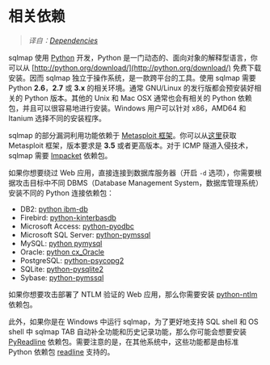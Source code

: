 # 相关依赖

> *译自：[Dependencies](https://github.com/sqlmapproject/sqlmap/wiki/Dependencies)*

sqlmap 使用 [Python](http://www.python.org) 开发，Python 是一门动态的、面向对象的解释型语言，你可以从 [http://python.org/download/](http://python.org/download/) 免费下载安装。因而 sqlmap 独立于操作系统，是一款跨平台的工具。使用 sqlmap 需要 Python **2.6**，**2.7** 或 **3.x** 的相关环境。通常 GNU/Linux 的发行版都会预安装好相关的 Python 版本。其他的 Unix 和 Mac OSX 通常也会有相关的 Python 依赖包，并且可以很容易地进行安装。Windows 用户可以针对 x86，AMD64 和 Itanium 选择不同的安装程序。

sqlmap 的部分漏洞利用功能依赖于 [Metasploit 框架](http://metasploit.com)。你可以从[这里](http://metasploit.com/download/)获取 Metasploit 框架，版本要求是 **3.5** 或者更高版本。对于 ICMP 隧道入侵技术，sqlmap 需要 [Impacket](https://code.google.com/p/impacket/) 依赖包。

如果你想要绕过 Web 应用，直接连接到数据库服务器（开启 `-d` 选项），你需要根据攻击目标中不同 DBMS（Database Management System，数据库管理系统）安装不同的 Python 连接依赖包：

* DB2: [python ibm-db](https://code.google.com/p/ibm-db/)
* Firebird: [python-kinterbasdb](http://kinterbasdb.sourceforge.net/)
* Microsoft Access: [python-pyodbc](https://code.google.com/p/pyodbc/)
* Microsoft SQL Server: [python-pymssql](http://code.google.com/p/pymssql/)
* MySQL: [python pymysql](https://github.com/PyMySQL/PyMySQL/)
* Oracle: [python cx_Oracle](http://cx-oracle.sourceforge.net/)
* PostgreSQL: [python-psycopg2](http://initd.org/psycopg/)
* SQLite: [python-pysqlite2](https://code.google.com/p/pysqlite/)
* Sybase: [python-pymssql](http://code.google.com/p/pymssql/)

如果你想要攻击部署了 NTLM 验证的 Web 应用，那么你需要安装 [python-ntlm](http://code.google.com/p/python-ntlm/) 依赖包。

此外，如果你是在 Windows 中运行 sqlmap，为了更好地支持 SQL shell 和 OS shell 中 sqlmap TAB 自动补全功能和历史记录功能，那么你可能会想要安装 [PyReadline](http://ipython.scipy.org/moin/PyReadline/Intro) 依赖包。需要注意的是，在其他系统中，这些功能都是由标准 Python 依赖包 [readline](http://docs.python.org/library/readline.html) 支持的。
